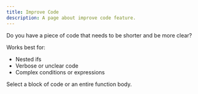 ```yaml
---
title: Improve Code
description: A page about improve code feature.
---
```


Do you have a piece of code that needs to be shorter and be more clear?

Works best for: 
- Nested ifs
- Verbose or unclear code
- Complex conditions or expressions

Select a block of code or an entire function body.